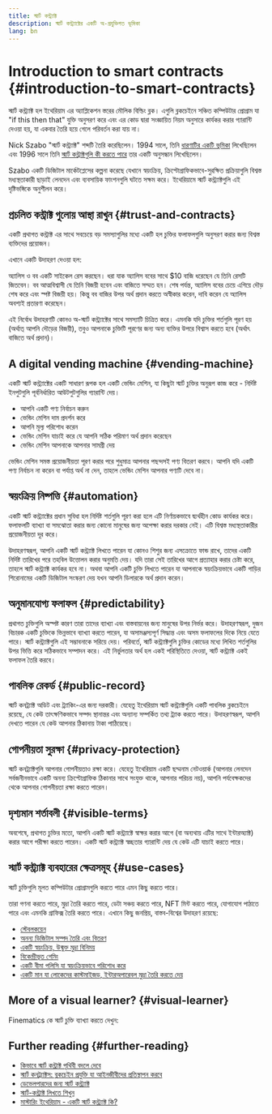 ```yaml
---
title: স্মার্ট কন্ট্র্যাক্ট
description: স্মার্ট কন্ট্র্যাক্টের একটি অ-প্রযুক্তিগত ভূমিকা
lang: bn
---
```


# Introduction to smart contracts \{#introduction-to-smart-contracts}

স্মার্ট কন্ট্র্যাক্ট হল ইথেরিয়াম এর অ্যাপ্লিকেশন স্তরের মৌলিক বিল্ডিং ব্লক। এগুলি ব্লকচেইনে সঞ্চিত কম্পিউটার প্রোগ্রাম যা "if this then that" যুক্তি অনুসরণ করে এবং এর কোড দ্বারা সংজ্ঞায়িত নিয়ম অনুসারে কার্যকর করার গ্যারান্টি দেওয়া হয়, যা একবার তৈরি হয়ে গেলে পরিবর্তন করা যায় না।

Nick Szabo "স্মার্ট কন্ট্র্যাক্ট" শব্দটি তৈরি করেছিলেন। 1994 সালে, তিনি [ধারণাটির একটি ভূমিকা](https://www.fon.hum.uva.nl/rob/Courses/InformationInSpeech/CDROM/Literature/LOTwinterschool2006/szabo.best.vwh.net/smart.contracts.html) লিখেছিলেন এবং 1996 সালে তিনি [স্মার্ট কন্ট্রাক্টগুলি কী করতে পারে](https://www.fon.hum.uva.nl/rob/Courses/InformationInSpeech/CDROM/Literature/LOTwinterschool2006/szabo.best.vwh.net/smart_contracts_2.html) তার একটি অনুসন্ধান লিখেছিলেন।

Szabo একটি ডিজিটাল মার্কেটপ্লেসের কল্পনা করেছে যেখানে স্বয়ংক্রিয়, ক্রিপ্টোগ্রাফিকভাবে-সুরক্ষিত প্রক্রিয়াগুলি বিশ্বস্ত মধ্যস্থতাকারী ছাড়াই লেনদেন এবং ব্যবসায়িক ফাংশনগুলি ঘটতে সক্ষম করে। ইথেরিয়ামে স্মার্ট কন্ট্র্যাক্টগুলি এই দৃষ্টিভঙ্গিকে অনুশীলন করে।

## প্রচলিত কন্ট্রাক্ট গুলোয় আস্থা রাখুন \{#trust-and-contracts}

একটি প্রথাগত কন্ট্রাক্ট এর সাথে সবচেয়ে বড় সমস্যাগুলির মধ্যে একটি হল চুক্তির ফলাফলগুলি অনুসরণ করার জন্য বিশ্বস্ত ব্যক্তিদের প্রয়োজন।

এখানে একটি উদাহরণ দেওয়া হল:

অ্যালিস ও বব একটি সাইকেল রেস করছেন। ধরা যাক অ্যালিস ববের সাথে $10 বাজি ধরেছেন যে তিনি রেসটি জিতবেন। বব আত্মবিশ্বাসী যে তিনি বিজয়ী হবেন এবং বাজিতে সম্মত হন। শেষ পর্যন্ত, অ্যালিস ববের চেয়ে এগিয়ে দৌড় শেষ করে এবং স্পষ্ট বিজয়ী হয়। কিন্তু বব বাজির উপর অর্থ প্রদান করতে অস্বীকার করেন, দাবি করেন যে অ্যালিস অবশ্যই প্রতারণা করেছেন।

এই নির্বোধ উদাহরণটি কোনও অ-স্মার্ট কন্ট্র্যাক্টের সাথে সমস্যাটি চিত্রিত করে। এমনকি যদি চুক্তির শর্তগুলি পূরণ হয় (অর্থাত্ আপনি দৌড়ের বিজয়ী), তবুও আপনাকে চুক্তিটি পূরণের জন্য অন্য ব্যক্তির উপরে বিশ্বাস করতে হবে (অর্থাৎ বাজিতে অর্থ প্রদান)।

## A digital vending machine \{#vending-machine}

একটি স্মার্ট কন্ট্র্যাক্টের একটি সাধারণ রূপক হল একটি ভেন্ডিং মেশিন, যা কিছুটা স্মার্ট চুক্তির অনুরূপ কাজ করে - নির্দিষ্ট ইনপুটগুলি পূর্বনির্ধারিত আউটপুটগুলির গ্যারান্টি দেয়।

- আপনি একটি পণ্য নির্বাচন করুন
- ভেন্ডিং মেশিন দাম প্রদর্শন করে
- আপনি মূল্য পরিশোধ করেন
- ভেন্ডিং মেশিন যাচাই করে যে আপনি সঠিক পরিমাণ অর্থ প্রদান করেছেন
- ভেন্ডিং মেশিন আপনাকে আপনার সামগ্রী দেয়

ভেন্ডিং মেশিন সমস্ত প্রয়োজনীয়তা পূরণ করার পরে শুধুমাত্র আপনার পছন্দসই পণ্য বিতরণ করবে। আপনি যদি একটি পণ্য নির্বাচন না করেন বা পর্যাপ্ত অর্থ না দেন, তাহলে ভেন্ডিং মেশিন আপনার পণ্যটি দেবে না।

## স্বয়ংক্রিয় নিষ্পত্তি \{#automation}

একটি স্মার্ট কন্ট্র্যাক্টের প্রধান সুবিধা হল নির্দিষ্ট শর্তগুলি পূরণ করা হলে এটি নির্ণায়কভাবে দ্ব্যর্থহীন কোড কার্যকর করে। ফলাফলটি ব্যাখ্যা বা সমঝোতা করার জন্য কোনো মানুষের জন্য অপেক্ষা করার দরকার নেই। এটি বিশ্বস্ত মধ্যস্থতাকারীর প্রয়োজনীয়তা দূর করে।

উদাহরণস্বরূপ, আপনি একটি স্মার্ট কন্ট্র্যাক্ট লিখতে পারেন যা কোনও শিশুর জন্য এসক্রোতে ফান্ড রাখে, তাদের একটি নির্দিষ্ট তারিখের পরে তহবিল উত্তোলন করার অনুমতি দেয়। যদি তারা সেই তারিখের আগে প্রত্যাহার করার চেষ্টা করে, তাহলে স্মার্ট কন্ট্র্যাক্ট কার্যকর হবে না। অথবা আপনি একটি চুক্তি লিখতে পারেন যা আপনাকে স্বয়ংক্রিয়ভাবে একটি গাড়ির শিরোনামের একটি ডিজিটাল সংস্করণ দেয় যখন আপনি ডিলারকে অর্থ প্রদান করেন।

## অনুমানযোগ্য ফলাফল \{#predictability}

প্রথাগত চুক্তিগুলি অস্পষ্ট কারণ তারা তাদের ব্যাখ্যা এবং বাস্তবায়নের জন্য মানুষের উপর নির্ভর করে। উদাহরণস্বরূপ, দুজন বিচারক একটি চুক্তিকে ভিন্নভাবে ব্যাখ্যা করতে পারেন, যা অসামঞ্জস্যপূর্ণ সিদ্ধান্ত এবং অসম ফলাফলের দিকে নিয়ে যেতে পারে। স্মার্ট কন্ট্র্যাক্টগুলি এই সম্ভাবনাকে সরিয়ে দেয়। পরিবর্তে, স্মার্ট কন্ট্র্যাক্টগুলি চুক্তির কোডের মধ্যে লিখিত শর্তগুলির উপর ভিত্তি করে সঠিকভাবে সম্পাদন করে। এই নির্ভুলতার অর্থ হল একই পরিস্থিতিতে দেওয়া, স্মার্ট কন্ট্র্যাক্ট একই ফলাফল তৈরি করবে।

## পাবলিক রেকর্ড \{#public-record}

স্মার্ট কনট্র্যাক্ট অডিট এবং ট্র্যাকিং-এর জন্য দরকারী। যেহেতু ইথেরিয়াম স্মার্ট কন্ট্র্যাক্টগুলি একটি পাবলিক ব্লকচেইনে রয়েছে, যে কেউ তাৎক্ষণিকভাবে সম্পদ স্থানান্তর এবং অন্যান্য সম্পর্কিত তথ্য ট্র্যাক করতে পারে। উদাহরণস্বরূপ, আপনি দেখতে পারেন যে কেউ আপনার ঠিকানায় টাকা পাঠিয়েছে।

## গোপনীয়তা সুরক্ষা \{#privacy-protection}

স্মার্ট কনট্র্যাক্টগুলি আপনার গোপনীয়তাও রক্ষা করে। যেহেতু ইথেরিয়াম একটি ছদ্মনাম নেটওয়ার্ক (আপনার লেনদেন সর্বজনীনভাবে একটি অনন্য ক্রিপ্টোগ্রাফিক ঠিকানার সাথে সংযুক্ত থাকে, আপনার পরিচয় নয়), আপনি পর্যবেক্ষকদের থেকে আপনার গোপনীয়তা রক্ষা করতে পারেন।

## দৃশ্যমান শর্তাবলী \{#visible-terms}

অবশেষে, প্রথাগত চুক্তির মতো, আপনি একটি স্মার্ট কন্ট্র্যাক্টে স্বাক্ষর করার আগে (বা অন্যথায় এটির সাথে ইন্টারঅ্যাক্ট) করার আগে পরীক্ষা করতে পারেন। একটি স্মার্ট কন্ট্র্যাক্ট স্বচ্ছতার গ্যারান্টি দেয় যে কেউ এটি যাচাই করতে পারে।

## স্মার্ট কন্ট্র্যাক্ট ব্যবহারের ক্ষেত্রসমূহ \{#use-cases}

স্মার্ট চুক্তিগুলি মূলত কম্পিউটার প্রোগ্রামগুলি করতে পারে এমন কিছু করতে পারে।

তারা গণনা করতে পারে, মুদ্রা তৈরি করতে পারে, ডেটা সঞ্চয় করতে পারে, NFT মিন্ট করতে পারে, যোগাযোগ পাঠাতে পারে এবং এমনকি গ্রাফিক্স তৈরি করতে পারে। এখানে কিছু জনপ্রিয়, বাস্তব-বিশ্বের উদাহরণ রয়েছে:

- [স্টেবলকয়েন](/stablecoins/)
- [অনন্য ডিজিটাল সম্পদ তৈরি এবং বিতরণ](/nft/)
- [একটি স্বয়ংক্রিয়, উন্মুক্ত মুদ্রা বিনিময়](/get-eth/#dex)
- [বিকেন্দ্রীভূত গেমিং](/dapps/?category=gaming)
- [একটি বীমা পলিসি যা স্বয়ংক্রিয়ভাবে পরিশোধ করে](https://etherisc.com/)
- [একটি মান যা লোকেদের কাস্টমাইজড, ইন্টারঅপারেবল মুদ্রা তৈরি করতে দেয়](/developers/docs/standards/tokens/)

## More of a visual learner? \{#visual-learner}

Finematics কে স্মার্ট চুক্তি ব্যাখ্যা করতে দেখুন:

<YouTube id="pWGLtjG-F5c" />

## Further reading \{#further-reading}

- [কিভাবে স্মার্ট কন্ট্রাক্ট পৃথিবী বদলে দেবে](https://www.youtube.com/watch?v=pA6CGuXEKtQ)
- [স্মার্ট কনট্র্যাক্টস: ব্লকচেইন প্রযুক্তি যা আইনজীবীদের প্রতিস্থাপন করবে](https://blockgeeks.com/guides/smart-contracts/)
- [ডেভেলপারদের জন্য স্মার্ট কন্ট্র্যাক্ট](/developers/docs/smart-contracts/)
- [স্মার্ট-কন্ট্রাক্ট লিখতে শিখুন](/developers/learning-tools/)
- [মাস্টারিং ইথেরিয়াম - একটি স্মার্ট কন্ট্র্যাক্ট কি?](https://github.com/ethereumbook/ethereumbook/blob/develop/07smart-contracts-solidity.asciidoc#what-is-a-smart-contract)
